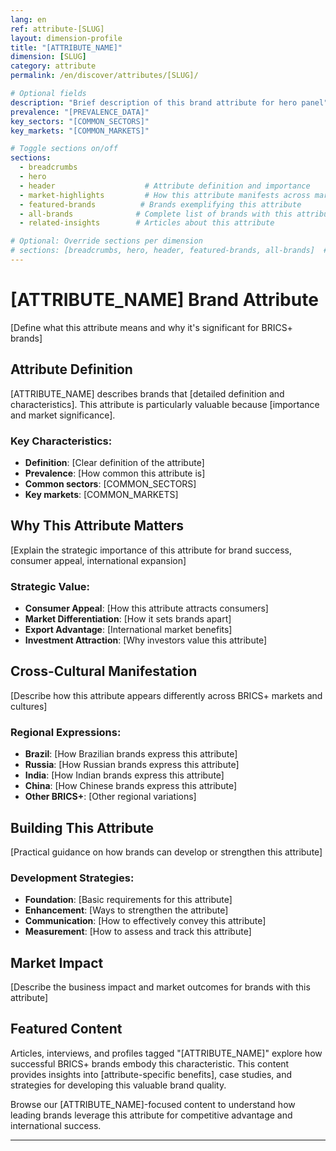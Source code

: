 ```yaml
---
lang: en
ref: attribute-[SLUG]
layout: dimension-profile
title: "[ATTRIBUTE_NAME]"
dimension: [SLUG]
category: attribute
permalink: /en/discover/attributes/[SLUG]/

# Optional fields
description: "Brief description of this brand attribute for hero panel"
prevalence: "[PREVALENCE_DATA]"
key_sectors: "[COMMON_SECTORS]"
key_markets: "[COMMON_MARKETS]"

# Toggle sections on/off
sections:
  - breadcrumbs
  - hero
  - header                    # Attribute definition and importance
  - market-highlights         # How this attribute manifests across markets
  - featured-brands          # Brands exemplifying this attribute
  - all-brands              # Complete list of brands with this attribute
  - related-insights        # Articles about this attribute

# Optional: Override sections per dimension
# sections: [breadcrumbs, hero, header, featured-brands, all-brands]  # Custom order example
---
```


# [ATTRIBUTE_NAME] Brand Attribute

[Define what this attribute means and why it's significant for BRICS+ brands]

## Attribute Definition

[ATTRIBUTE_NAME] describes brands that [detailed definition and characteristics]. This attribute is particularly valuable because [importance and market significance].

### Key Characteristics:
- **Definition**: [Clear definition of the attribute]
- **Prevalence**: [How common this attribute is]
- **Common sectors**: [COMMON_SECTORS]
- **Key markets**: [COMMON_MARKETS]

## Why This Attribute Matters

[Explain the strategic importance of this attribute for brand success, consumer appeal, international expansion]

### Strategic Value:
- **Consumer Appeal**: [How this attribute attracts consumers]
- **Market Differentiation**: [How it sets brands apart]
- **Export Advantage**: [International market benefits]
- **Investment Attraction**: [Why investors value this attribute]

## Cross-Cultural Manifestation

[Describe how this attribute appears differently across BRICS+ markets and cultures]

### Regional Expressions:
- **Brazil**: [How Brazilian brands express this attribute]
- **Russia**: [How Russian brands express this attribute]
- **India**: [How Indian brands express this attribute]
- **China**: [How Chinese brands express this attribute]
- **Other BRICS+**: [Other regional variations]

## Building This Attribute

[Practical guidance on how brands can develop or strengthen this attribute]

### Development Strategies:
- **Foundation**: [Basic requirements for this attribute]
- **Enhancement**: [Ways to strengthen the attribute]
- **Communication**: [How to effectively convey this attribute]
- **Measurement**: [How to assess and track this attribute]

## Market Impact

[Describe the business impact and market outcomes for brands with this attribute]

## Featured Content

Articles, interviews, and profiles tagged "[ATTRIBUTE_NAME]" explore how successful BRICS+ brands embody this characteristic. This content provides insights into [attribute-specific benefits], case studies, and strategies for developing this valuable brand quality.

Browse our [ATTRIBUTE_NAME]-focused content to understand how leading brands leverage this attribute for competitive advantage and international success.

---

<!-- Template Usage Instructions:
1. Replace [PLACEHOLDERS] with actual values
2. Customize sections array to show/hide content blocks
3. Focus on actionable insights for brand development
4. Include cross-cultural perspectives and applications
5. Emphasize strategic and business value
-->